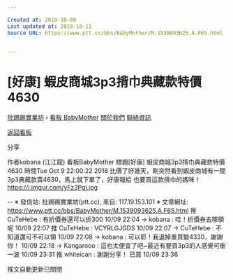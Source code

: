 ```yaml
---

Created at: 2018-10-09
Last updated at: 2018-10-11
Source URL: https://www.ptt.cc/bbs/BabyMother/M.1539093625.A.F65.html


---
```


# [好康] 蝦皮商城3p3揹巾典藏款特價4630


[批踢踢實業坊](https://www.ptt.cc/bbs/) › [看板 BabyMother](https://www.ptt.cc/bbs/BabyMother/index.html) [關於我們](https://www.ptt.cc/about.html) [聯絡資訊](https://www.ptt.cc/contact.html)

[返回看板](https://www.ptt.cc/bbs/BabyMother/index.html)

分享

作者kobana (江江龍)
看板BabyMother
標題\[好康\] 蝦皮商城3p3揹巾典藏款特價4630
時間Tue Oct 9 22:00:22 2018
比價了好幾天，剛突然看到蝦皮商城有一間3p3典藏款賣4630，馬上就下單了，好康報給 也要買這款揹巾的媽咪！ <https://i.imgur.com/yFz3Pgj.jpg>

\-- ※ 發信站: 批踢踢實業坊(ptt.cc), 來自: 117.19.153.101 ※ 文章網址: <https://www.ptt.cc/bbs/BabyMother/M.1539093625.A.F65.html>
推 CuTeHebe : 有折價券還可以折300 10/09 22:04
→ kobana : 哇！折價券去哪領呢 10/09 22:07
推 CuTeHebe : VCYRLGJGDS 10/09 22:07
→ CuTeHebe : 不知道還可不可以領 10/09 22:08
→ kobana : 可以耶！我退掉重買變4330，謝謝你！ 10/09 22:18
→ Kangarooo : 這也太便宜了吧~最近有要買3p3的人感覺可衝一波 10/09 23:31
推 whiteican : 謝謝分享！ 已買 10/09 23:36

推文自動更新已關閉

